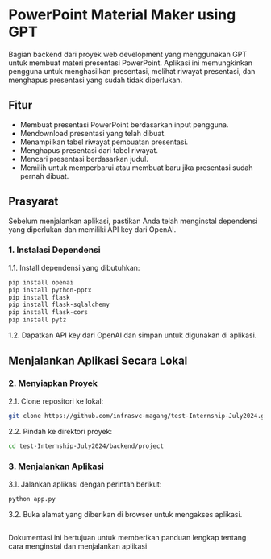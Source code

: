 # PowerPoint Material Maker using GPT

Bagian backend dari proyek web development yang menggunakan GPT untuk membuat materi presentasi PowerPoint. Aplikasi ini memungkinkan pengguna untuk menghasilkan presentasi, melihat riwayat presentasi, dan menghapus presentasi yang sudah tidak diperlukan.

## Fitur
- Membuat presentasi PowerPoint berdasarkan input pengguna.
- Mendownload presentasi yang telah dibuat.
- Menampilkan tabel riwayat pembuatan presentasi.
- Menghapus presentasi dari tabel riwayat.
- Mencari presentasi berdasarkan judul.
- Memilih untuk memperbarui atau membuat baru jika presentasi sudah pernah dibuat.

## Prasyarat
Sebelum menjalankan aplikasi, pastikan Anda telah menginstal dependensi yang diperlukan dan memiliki API key dari OpenAI.

### 1. Instalasi Dependensi
1.1. Install dependensi yang dibutuhkan:
```bash
pip install openai
pip install python-pptx
pip install flask
pip install flask-sqlalchemy
pip install flask-cors
pip install pytz
```

1.2. Dapatkan API key dari OpenAI dan simpan untuk digunakan di aplikasi.

## Menjalankan Aplikasi Secara Lokal

### 2. Menyiapkan Proyek
2.1. Clone repositori ke lokal:
```bash
git clone https://github.com/infrasvc-magang/test-Internship-July2024.git
```

2.2. Pindah ke direktori proyek:
```bash
cd test-Internship-July2024/backend/project
```

### 3. Menjalankan Aplikasi
3.1. Jalankan aplikasi dengan perintah berikut:
```bash
python app.py
```

3.2. Buka alamat yang diberikan di browser untuk mengakses aplikasi.

##
Dokumentasi ini bertujuan untuk memberikan panduan lengkap tentang cara menginstal dan  menjalankan aplikasi
